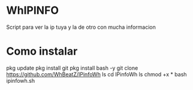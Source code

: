 # WhIPINFO
Script para ver la ip tuya y la de otro con mucha informacion

# Como instalar
pkg update
pkg install git
pkg install bash -y
git clone https://github.com/WhBeatZ/IPinfoWh
ls
cd IPinfoWh
ls
chmod +x *
bash ipinfowh.sh

